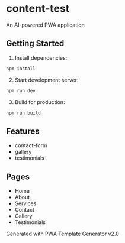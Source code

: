 # content-test

An AI-powered PWA application

## Getting Started

1. Install dependencies:
```bash
npm install
```

2. Start development server:
```bash
npm run dev
```

3. Build for production:
```bash
npm run build
```

## Features

- contact-form
- gallery
- testimonials

## Pages

- Home
- About
- Services
- Contact
- Gallery
- Testimonials

Generated with PWA Template Generator v2.0

